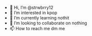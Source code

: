 - 👋 Hi, I’m @strwbrry12
- 👀 I’m interested in kpop
- 🌱 I’m currently learning nothit
- 💞️ I’m looking to collaborate on nothing
- 📫 How to reach me dm me

<!---
strwbrry12/strwbrry12 is a ✨ special ✨ repository because its `README.md` (this file) appears on your GitHub profile.
You can click the Preview link to take a look at your changes.
--->

